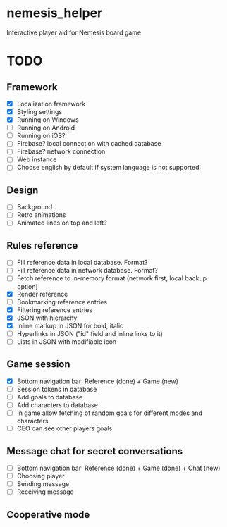 # nemesis_helper

Interactive player aid for Nemesis board game

# TODO

## Framework
- [x] Localization framework
- [x] Styling settings
- [x] Running on Windows
- [ ] Running on Android
- [ ] Running on iOS?
- [ ] Firebase? local connection with cached database
- [ ] Firebase? network connection
- [ ] Web instance
- [ ] Choose english by default if system language is not supported

## Design
- [ ] Background
- [ ] Retro animations
- [ ] Animated lines on top and left?

## Rules reference
- [ ] Fill reference data in local database. Format?
- [ ] Fill reference data in network database. Format?
- [ ] Fetch reference to in-memory format (network first, local backup option)
- [x] Render reference
- [ ] Bookmarking reference entries
- [x] Filtering reference entries
- [x] JSON with hierarchy
- [x] Inline markup in JSON for bold, italic
- [ ] Hyperlinks in JSON ("id" field and inline links to it)
- [ ] Lists in JSON with modifiable icon

## Game session 
- [x] Bottom navigation bar: Reference (done) + Game (new)
- [ ] Session tokens in database
- [ ] Add goals to database
- [ ] Add characters to database
- [ ] In game allow fetching of random goals for different modes and characters
- [ ] CEO can see other players goals

## Message chat for secret conversations
- [ ] Bottom navigation bar: Reference (done) + Game (done) + Chat (new)
- [ ] Choosing player
- [ ] Sending message
- [ ] Receiving message

## Cooperative mode